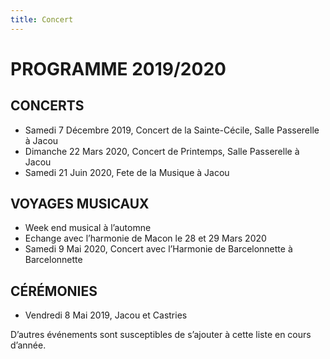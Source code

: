 ```yaml
---
title: Concert
---
```

# PROGRAMME 2019/2020

## CONCERTS

* Samedi 7 Décembre 2019, Concert de la Sainte-Cécile, Salle Passerelle à Jacou
* Dimanche 22 Mars 2020, Concert de Printemps, Salle Passerelle à Jacou
* Samedi 21 Juin 2020, Fete de la Musique à Jacou

## VOYAGES MUSICAUX

* Week end musical à l’automne
* Echange avec l’harmonie de Macon le 28 et 29 Mars 2020
* Samedi 9 Mai 2020, Concert avec l’Harmonie de Barcelonnette à Barcelonnette

## CÉRÉMONIES

* Vendredi 8 Mai 2019, Jacou et Castries

D’autres événements sont susceptibles de  s’ajouter à cette liste en cours d’année.
